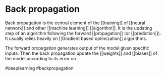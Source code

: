# Back propagation 

Back propagation is the central element of the [[training]] of [[neural network]] and other [[machine learning]] [[algorithm]]. 
It is the updating step of an algorithm following the forward [[propagation]] (or [[prediction]]). It usually relies heavily on [[Gradient based optimization]] algorithms.

The forward propagation generates output of the model given specific inputs. Then the back propagation update the [[weights]] and [[biases]] of the model according to its error on 

#deeplearning
#backpropagation
